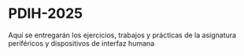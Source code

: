 # PDIH-2025
Aquí se entregarán los ejercicios, trabajos y prácticas de la asignatura periféricos y dispositivos de interfaz humana
